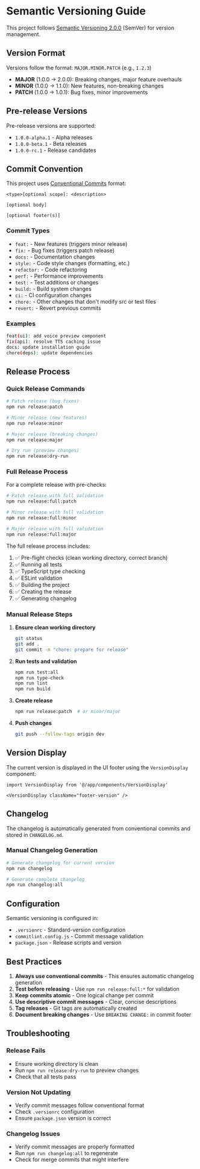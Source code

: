 # Semantic Versioning Guide

This project follows [Semantic Versioning 2.0.0](https://semver.org/) (SemVer) for version management.

## Version Format

Versions follow the format: `MAJOR.MINOR.PATCH` (e.g., `1.2.3`)

- **MAJOR** (1.0.0 → 2.0.0): Breaking changes, major feature overhauls
- **MINOR** (1.0.0 → 1.1.0): New features, non-breaking changes
- **PATCH** (1.0.0 → 1.0.1): Bug fixes, minor improvements

## Pre-release Versions

Pre-release versions are supported:
- `1.0.0-alpha.1` - Alpha releases
- `1.0.0-beta.1` - Beta releases  
- `1.0.0-rc.1` - Release candidates

## Commit Convention

This project uses [Conventional Commits](https://www.conventionalcommits.org/) format:

```
<type>[optional scope]: <description>

[optional body]

[optional footer(s)]
```

### Commit Types

- `feat:` - New features (triggers minor release)
- `fix:` - Bug fixes (triggers patch release)
- `docs:` - Documentation changes
- `style:` - Code style changes (formatting, etc.)
- `refactor:` - Code refactoring
- `perf:` - Performance improvements
- `test:` - Test additions or changes
- `build:` - Build system changes
- `ci:` - CI configuration changes
- `chore:` - Other changes that don't modify src or test files
- `revert:` - Revert previous commits

### Examples

```bash
feat(ui): add voice preview component
fix(api): resolve TTS caching issue
docs: update installation guide
chore(deps): update dependencies
```

## Release Process

### Quick Release Commands

```bash
# Patch release (bug fixes)
npm run release:patch

# Minor release (new features)
npm run release:minor

# Major release (breaking changes)
npm run release:major

# Dry run (preview changes)
npm run release:dry-run
```

### Full Release Process

For a complete release with pre-checks:

```bash
# Patch release with full validation
npm run release:full:patch

# Minor release with full validation
npm run release:full:minor

# Major release with full validation
npm run release:full:major
```

The full release process includes:
1. ✅ Pre-flight checks (clean working directory, correct branch)
2. ✅ Running all tests
3. ✅ TypeScript type checking
4. ✅ ESLint validation
5. ✅ Building the project
6. ✅ Creating the release
7. ✅ Generating changelog

### Manual Release Steps

1. **Ensure clean working directory**
   ```bash
   git status
   git add .
   git commit -m "chore: prepare for release"
   ```

2. **Run tests and validation**
   ```bash
   npm run test:all
   npm run type-check
   npm run lint
   npm run build
   ```

3. **Create release**
   ```bash
   npm run release:patch  # or minor/major
   ```

4. **Push changes**
   ```bash
   git push --follow-tags origin dev
   ```

## Version Display

The current version is displayed in the UI footer using the `VersionDisplay` component:

```tsx
import VersionDisplay from '@/app/components/VersionDisplay'

<VersionDisplay className="footer-version" />
```

## Changelog

The changelog is automatically generated from conventional commits and stored in `CHANGELOG.md`.

### Manual Changelog Generation

```bash
# Generate changelog for current version
npm run changelog

# Generate complete changelog
npm run changelog:all
```

## Configuration

Semantic versioning is configured in:
- `.versionrc` - Standard-version configuration
- `commitlint.config.js` - Commit message validation
- `package.json` - Release scripts and version

## Best Practices

1. **Always use conventional commits** - This ensures automatic changelog generation
2. **Test before releasing** - Use `npm run release:full:*` for validation
3. **Keep commits atomic** - One logical change per commit
4. **Use descriptive commit messages** - Clear, concise descriptions
5. **Tag releases** - Git tags are automatically created
6. **Document breaking changes** - Use `BREAKING CHANGE:` in commit footer

## Troubleshooting

### Release Fails
- Ensure working directory is clean
- Run `npm run release:dry-run` to preview changes
- Check that all tests pass

### Version Not Updating
- Verify commit messages follow conventional format
- Check `.versionrc` configuration
- Ensure `package.json` version is correct

### Changelog Issues
- Verify commit messages are properly formatted
- Run `npm run changelog:all` to regenerate
- Check for merge commits that might interfere
